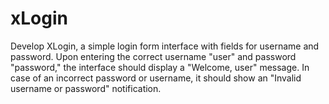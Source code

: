 # xLogin
Develop XLogin, a simple login form interface with fields for username and password. Upon entering the correct username "user" and password "password," the interface should display a "Welcome, user" message. In case of an incorrect password or username, it should show an "Invalid username or password" notification.
